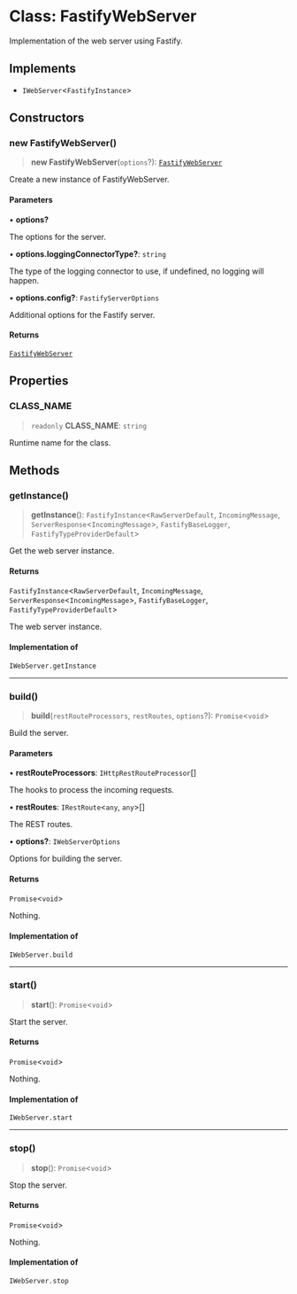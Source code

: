 # Class: FastifyWebServer

Implementation of the web server using Fastify.

## Implements

- `IWebServer`\<`FastifyInstance`\>

## Constructors

### new FastifyWebServer()

> **new FastifyWebServer**(`options`?): [`FastifyWebServer`](FastifyWebServer.md)

Create a new instance of FastifyWebServer.

#### Parameters

• **options?**

The options for the server.

• **options.loggingConnectorType?**: `string`

The type of the logging connector to use, if undefined, no logging will happen.

• **options.config?**: `FastifyServerOptions`

Additional options for the Fastify server.

#### Returns

[`FastifyWebServer`](FastifyWebServer.md)

## Properties

### CLASS\_NAME

> `readonly` **CLASS\_NAME**: `string`

Runtime name for the class.

## Methods

### getInstance()

> **getInstance**(): `FastifyInstance`\<`RawServerDefault`, `IncomingMessage`, `ServerResponse`\<`IncomingMessage`\>, `FastifyBaseLogger`, `FastifyTypeProviderDefault`\>

Get the web server instance.

#### Returns

`FastifyInstance`\<`RawServerDefault`, `IncomingMessage`, `ServerResponse`\<`IncomingMessage`\>, `FastifyBaseLogger`, `FastifyTypeProviderDefault`\>

The web server instance.

#### Implementation of

`IWebServer.getInstance`

***

### build()

> **build**(`restRouteProcessors`, `restRoutes`, `options`?): `Promise`\<`void`\>

Build the server.

#### Parameters

• **restRouteProcessors**: `IHttpRestRouteProcessor`[]

The hooks to process the incoming requests.

• **restRoutes**: `IRestRoute`\<`any`, `any`\>[]

The REST routes.

• **options?**: `IWebServerOptions`

Options for building the server.

#### Returns

`Promise`\<`void`\>

Nothing.

#### Implementation of

`IWebServer.build`

***

### start()

> **start**(): `Promise`\<`void`\>

Start the server.

#### Returns

`Promise`\<`void`\>

Nothing.

#### Implementation of

`IWebServer.start`

***

### stop()

> **stop**(): `Promise`\<`void`\>

Stop the server.

#### Returns

`Promise`\<`void`\>

Nothing.

#### Implementation of

`IWebServer.stop`
